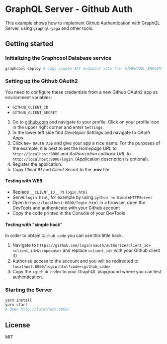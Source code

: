 # GraphQL Server - Github Auth

This example shows how to implement Github Authentication with GraphQL Server,
using `graphql-yoga` and other tools.

## Getting started

### Initializing the Graphcool Database service

```sh
graphcool deploy # copy simple API endpoint into the `GRAPHCOOL_ENPOINT` env var in .env
```

### Setting up the Github OAuth2

You need to configure these credentials from a new Github OAuth2 app as environment variables:

* `GITHUB_CLIENT_ID`
* `GITHUB_CLIENT_SECRET`

1. Go to [github.com](github.com) and navigate to your profile. Click on your profile icon in the upper right corner and enter `Settings`.
2. In the lower left side find _Developer Settings_ and navigate to _OAuth Apps_.
3. Click `New OAuth App` and give your app a nice name. For the purposes of the example, it is best to set the _Homepage URL_ to `http://localhost:8000` and _Authorization callback URL_ to `http://localhost:8000/login`. (Application description is optional).
4. Register the application.
5. Copy _Client ID_ and _Client Secret_ to the __.env__ file.

#### Testing with WEB

* Replace `__CLIENT_ID__` in `login.html`
* Serve `login.html`, for example by using `python -m SimpleHTTPServer`
* Open `https://localhost:8000/login.html` in a browser, open the DevTools and authenticate with your Github account
* Copy the code printed in the Console of your DevTools

#### Testing with "simple hack"

In order to obtain `Github code` you can use this little hack.

1. Navigate to `https://github.com/login/oauth/authorize?client_id=<client_id>&scope=user` and replace `<client_id>` with your Github client ID.
2. Authorise access to the account and you will be redirected to `localhost:8000/login.html?code=<github_code>`.
3. Copy the `<github_code>` to your GraphQL playground where you can test authentication.

### Starting the Server

```sh
yarn install
yarn start
# Open http://localhost:5000/
```

## License
MIT
